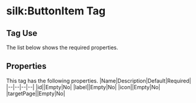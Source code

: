 # silk:ButtonItem Tag


## Tag Use
The list below shows the required properties.

## Properties
This tag has the following properties.
|Name|Description|Default|Required|
|--|--|--|--|
|id||Empty|No|
|label||Empty|No|
|icon||Empty|No|
|targetPage||Empty|No|
